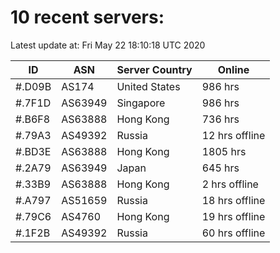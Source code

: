 # 10 recent servers:

Latest update at: Fri May 22 18:10:18 UTC 2020

| ID | ASN | Server Country | Online |
| -- | --- | -------------- | ------ |
| #.D09B | AS174 | United States | 986 hrs |
| #.7F1D | AS63949 | Singapore | 986 hrs |
| #.B6F8 | AS63888 | Hong Kong | 736 hrs |
| #.79A3 | AS49392 | Russia | 12 hrs offline |
| #.BD3E | AS63888 | Hong Kong | 1805 hrs |
| #.2A79 | AS63949 | Japan | 645 hrs |
| #.33B9 | AS63888 | Hong Kong | 2 hrs offline |
| #.A797 | AS51659 | Russia | 18 hrs offline |
| #.79C6 | AS4760 | Hong Kong | 19 hrs offline |
| #.1F2B | AS49392 | Russia | 60 hrs offline |

